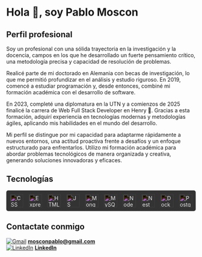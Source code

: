 # Hola 👋, soy Pablo Moscon 

## Perfil profesional 

Soy un profesional con una sólida trayectoria en la investigación y la docencia, campos en los que he desarrollado un fuerte pensamiento crítico, una metodología precisa y capacidad de resolución de problemas.

Realicé parte de mi doctorado en Alemania con becas de investigación, lo que me permitió profundizar en el análisis y estudio riguroso. En 2019, comencé a estudiar programación y, desde entonces, combiné mi formación académica con el desarrollo de software.

En 2023, completé una diplomatura en la UTN y a comienzos de 2025 finalicé la carrera de Web Full Stack Developer en Henry 🚀. Gracias a esta formación, adquirí experiencia en tecnologías modernas y metodologías ágiles, aplicando mis habilidades en el mundo del desarrollo.

Mi perfil se distingue por mi capacidad para adaptarme rápidamente a nuevos entornos, una actitud proactiva frente a desafíos y un enfoque estructurado para enfrentarlos. Utilizo mi formación académica para abordar problemas tecnológicos de manera organizada y creativa, generando soluciones innovadoras y eficaces.


## Tecnologías 

<div style="display: flex; gap: 15px; background-color: #333; padding: 10px; border-radius: 5px;">
  <img src="https://cdn.jsdelivr.net/npm/simple-icons@v4/icons/css3.svg" alt="CSS logo" width="35" height="35" style="filter: invert(1);">
  <img src="https://cdn.jsdelivr.net/npm/simple-icons@v4/icons/express.svg" alt="Express logo" width="35" height="35" style="filter: invert(1);">
  <img src="https://cdn.jsdelivr.net/npm/simple-icons@v4/icons/html5.svg" alt="HTML logo" width="35" height="35" style="filter: invert(1);">
  <img src="https://cdn.jsdelivr.net/npm/simple-icons@v4/icons/javascript.svg" alt="JS logo" width="35" height="35" style="filter: invert(1);">
  <img src="https://cdn.jsdelivr.net/npm/simple-icons@v4/icons/mongodb.svg" alt="Mongo logo" width="35" height="35" style="filter: invert(1);">
  <img src="https://cdn.jsdelivr.net/npm/simple-icons@v4/icons/mysql.svg" alt="MySQL logo" width="35" height="35" style="filter: invert(1);">
  <img src="https://cdn.jsdelivr.net/npm/simple-icons@v4/icons/node-dot-js.svg" alt="Node logo" width="35" height="35" style="filter: invert(1);">
  <img src="https://cdn.jsdelivr.net/npm/simple-icons@v4/icons/nestjs.svg" alt="Nest logo" width="35" height="35" style="filter: invert(1);">
  <img src="https://cdn.jsdelivr.net/npm/simple-icons@v4/icons/docker.svg" alt="Docker logo" width="35" height="35" style="filter: invert(1);">
  <img src="https://cdn.jsdelivr.net/npm/simple-icons@v4/icons/postgresql.svg" alt="Postgres logo" width="35" height="35" style="filter: invert(1);">
</div>





## Contactate conmigo 

[![Gmail](https://img.icons8.com/color/32/000000/gmail-new.png)](mailto:mosconpablo@gmail.com)  [**mosconpablo@gmail.com**](mailto:mosconpablo@gmail.com)  
[![LinkedIn](https://img.icons8.com/color/32/000000/linkedin.png)](https://www.linkedin.com/in/pablo-mosc%C3%B3n-7990142b0/)  [**LinkedIn**](https://www.linkedin.com/in/pablo-mosc%C3%B3n-7990142b0/)




